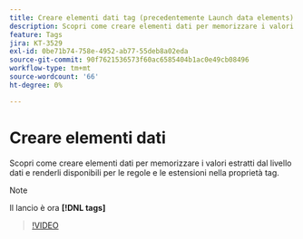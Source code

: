 ```yaml
---
title: Creare elementi dati tag (precedentemente Launch data elements)
description: Scopri come creare elementi dati per memorizzare i valori estratti dal livello dati e renderli disponibili per le regole e le estensioni nella proprietà tag.
feature: Tags
jira: KT-3529
exl-id: 0be71b74-758e-4952-ab77-55deb8a02eda
source-git-commit: 90f7621536573f60ac6585404b1ac0e49cb08496
workflow-type: tm+mt
source-wordcount: '66'
ht-degree: 0%

---
```


# Creare elementi dati

Scopri come creare elementi dati per memorizzare i valori estratti dal livello dati e renderli disponibili per le regole e le estensioni nella proprietà tag.

>[!NOTE]
>
> Il lancio è ora **[!DNL tags]**

>[!VIDEO](https://video.tv.adobe.com/v/28733/?quality=12&learn=on)
